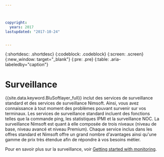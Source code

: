 ```yaml
---



copyright:
  years: 2017
lastupdated: "2017-10-24"


---
```


{:shortdesc: .shortdesc}
{:codeblock: .codeblock}
{:screen: .screen}
{:new_window: target="_blank"}
{:pre: .pre}
{:table: .aria-labeledby="caption"}

# Surveillance
{{site.data.keyword.BluSoftlayer_full}} inclut des services de surveillance standard et des services de surveillance Nimsoft. Ainsi, vous avez connaissance à tout moment des problèmes pouvant survenir sur vos terminaux. Les services de surveillance standard incluent des fonctions telles que la commande ping, les statistiques IPMI et la surveillance NOC. La surveillance Nimsoft est quant à elle composée de trois niveaux (niveau de base, niveau avancé et niveau Premium). Chaque service inclus dans les offres standard et Nimsoft offre un grand nombre d'avantages ainsi qu'une gamme de prix très étendue afin de répondre à vos besoins métier.

Pour en savoir plus sur la surveillance, voir [Getting started with monitoring](/docs/infrastructure/SLmonitoring/monitoring_index.html).

